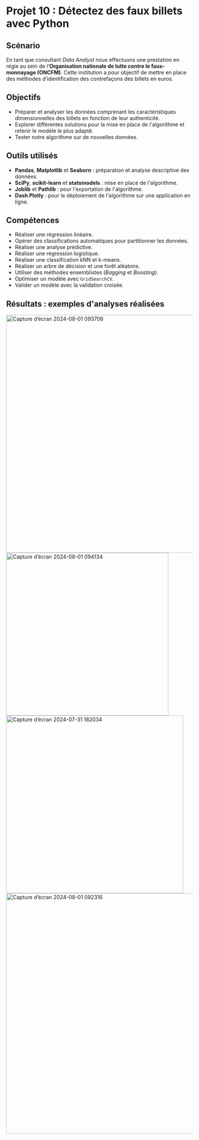 # Projet 10 : Détectez des faux billets avec Python


## Scénario
En tant que consultant *Data Analyst* nous effectuons une prestation en régie au sein de l’**Organisation nationale de lutte contre le faux-monnayage (ONCFM)**. Cette institution a pour objectif de mettre en place des méthodes d’identification des contrefaçons des billets en euros.

## Objectifs
* Préparer et analyser les données comprenant les caractéristiques dimensionnelles des billets en fonction de leur authenticité.
* Explorer différentes solutions pour la mise en place de l'algorithme et retenir le modèle le plus adapté.
* Tester notre algorithme sur de nouvelles données.

## Outils utilisés
* **Pandas**, **Matplotlib** et **Seaborn** : préparation et analyse descriptive des données.
* **SciPy**, **scikit-learn** et **statsmodels**  : mise en place de l'algorithme.
* **Joblib** et **Pathlib** : pour l'exportation de l'algorithme.
* **Dash Plotly** : pour le déploiement de l'algorithme sur une application en ligne.

## Compétences
* Réaliser une régression linéaire.
* Opérer des classifications automatiques pour partitionner les données.
* Réaliser une analyse prédictive.
* Réaliser une régression logistique.
* Réaliser une classification kNN et k-means.
* Réaliser un arbre de décision et une forêt aléatoire.
* Utiliser des méthodes ensemblistes (*Bagging* et *Boosting*).
* Optimiser un modèle avec `GridSearchCV`.
* Valider un modèle avec la validation croisée.

## Résultats : exemples d'analyses réalisées

<img width="640" alt="Capture d’écran 2024-08-01 093706" src="https://github.com/user-attachments/assets/97285401-a04e-4744-9269-98d915a17410">

<img width="438" alt="Capture d’écran 2024-08-01 094134" src="https://github.com/user-attachments/assets/a3973d24-fc0a-48ef-8145-9b3a5701e758">

<img width="478" alt="Capture d’écran 2024-07-31 182034" src="https://github.com/user-attachments/assets/63de1e23-bb60-4a6b-9442-766e89049989">

<img width="647" alt="Capture d’écran 2024-08-01 092316" src="https://github.com/user-attachments/assets/74a258c3-97fd-4491-860b-9c5437edcee1">
